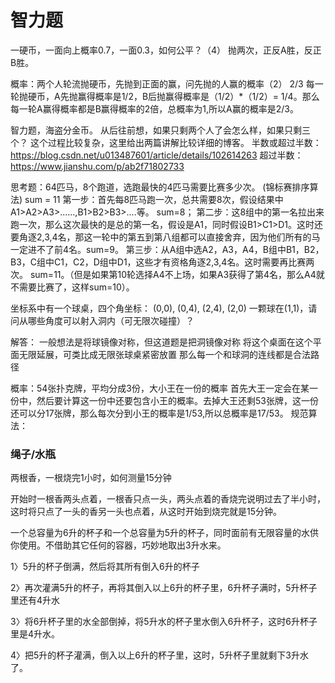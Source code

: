 # 智力题

一硬币，一面向上概率0.7，一面0.3，如何公平？（4）
抛两次，正反A胜，反正B胜。

概率：两个人轮流抛硬币，先抛到正面的赢，问先抛的人赢的概率（2）
2/3
每一轮抛硬币，A先抛赢得概率是1/2，B后抛赢得概率是（1/2）*（1/2）= 1/4。那么每一轮A赢得概率都是B赢得概率的2倍，总概率为1,所以A赢的概率是2/3。

智力题，海盗分金币。
从后往前想，如果只剩两个人了会怎么样，如果只剩三个？
这个过程比较复杂，这里给出两篇讲解比较详细的博客。
半数或超过半数：https://blog.csdn.net/u013487601/article/details/102614263
超过半数：https://www.jianshu.com/p/ab2f71802733

思考题：64匹马，8个跑道，选跑最快的4匹马需要比赛多少次。
(锦标赛排序算法) sum = 11
第一步：首先每8匹马跑一次，总共需要8次，假设结果中A1>A2>A3>......,B1>B2>B3>....等。 sum=8；
第二步：这8组中的第一名拉出来跑一次，那么这次最快的是总的第一名，假设是A1，同时假设B1>C1>D1。这时还要角逐2,3,4名，那这一轮中的第五到第八组都可以直接舍弃，因为他们所有的马一定进不了前4名。sum=9。
第三步：从A组中选A2，A3，A4，B组中B1，B2，B3，C组中C1，C2，D组中D1，这些才有资格角逐2,3,4名。这时需要再比赛两次。 sum=11。（但是如果第10轮选择A4不上场，如果A3获得了第4名，那么A4就不需要比赛了，这样sum=10）。

坐标系中有一个球桌，四个角坐标：
(0,0), (0,4), (2,4), (2,0)
一颗球在(1,1)，请问从哪些角度可以射入洞内（可无限次碰撞）？

解答：
一般想法是将球镜像对称，但这道题是把洞镜像对称
将这个桌面在这个平面无限延展，可类比成无限张球桌紧密放置
那么每一个和球洞的连线都是合法路径

概率：54张扑克牌，平均分成3份，大小王在一份的概率
首先大王一定会在某一份中，然后要计算这一份中还要包含小王的概率。去掉大王还剩53张牌，这一份还可以分17张牌，那么每次分到小王的概率是1/53,所以总概率是17/53。
规范算法：

### 绳子/水瓶

两根香，一根烧完1小时，如何测量15分钟

开始时一根香两头点着，一根香只点一头，两头点着的香烧完说明过去了半小时，这时将只点了一头的香另一头也点着，从这时开始到烧完就是15分钟。

一个总容量为6升的杯子和一个总容量为5升的杯子，同时面前有无限容量的水供你使用。不借助其它任何的容器，巧妙地取出3升水来。

1〉5升的杯子倒满，然后将其所有倒入6升的杯子

2〉再次灌满5升的杯子，再将其倒入以上6升的杯子里，6升杯子满时，5升杯子里还有4升水

3〉将6升杯子里的水全部倒掉，将5升水的杯子里水倒入6升杯子，这时6升杯子里是4升水。

4〉把5升的杯子灌满，倒入以上6升的杯子里，这时，5升杯子里就剩下3升水了。